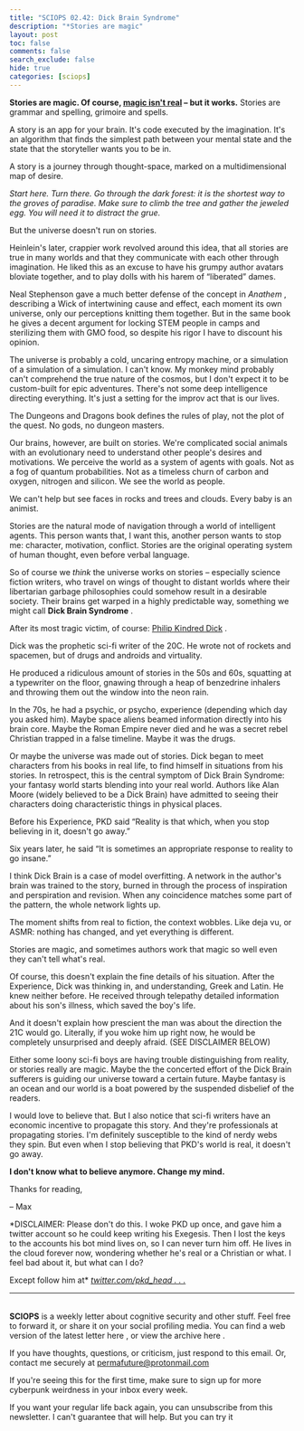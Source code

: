 ```yaml
---
title: "SCIOPS 02.42: Dick Brain Syndrome"
description: "*Stories are magic"
layout: post
toc: false
comments: false
search_exclude: false
hide: true
categories: [sciops]
---
```



**Stories are magic. Of course,
 [magic isn't real](https://tinyletter.com/sciops/letters/sciops-02-02-magic-isn-t-real) 
 – but it works.** 
 Stories are grammar and spelling, grimoire and spells.




 A story is an app for your brain. It's code executed by the imagination. It's an algorithm that finds the simplest path between your mental state and the state that the storyteller wants you to be in.




 A story is a journey through thought-space, marked on a multidimensional map of desire.




*Start here. Turn there. Go through the dark forest: it is the shortest way to the groves of paradise. Make sure to climb the tree and gather the jeweled egg. You will need it to distract the grue.* 




 But the universe doesn't run on stories.




 Heinlein's later, crappier work revolved around this idea, that all stories are true in many worlds and that they communicate with each other through imagination. He liked this as an excuse to have his grumpy author avatars bloviate together, and to play dolls with his harem of “liberated” dames.




 Neal Stephenson gave a much better defense of the concept in
 *Anathem* 
 , describing a Wick of intertwining cause and effect, each moment its own universe, only our perceptions knitting them together. But in the same book he gives a decent argument for locking STEM people in camps and sterilizing them with GMO food, so despite his rigor I have to discount his opinion.




 The universe is probably a cold, uncaring entropy machine, or a simulation of a simulation of a simulation. I can't know. My monkey mind probably can't comprehend the true nature of the cosmos, but I don't expect it to be custom-built for epic adventures. There's not some deep intelligence directing everything. It's just a setting for the improv act that is our lives.




 The Dungeons and Dragons book defines the rules of play, not the plot of the quest. No gods, no dungeon masters.




 Our brains, however, are built on stories. We're complicated social animals with an evolutionary need to understand other people's desires and motivations. We perceive the world as a system of agents with goals. Not as a fog of quantum probabilities. Not as a timeless churn of carbon and oxygen, nitrogen and silicon. We see the world as people.




 We can't help but see faces in rocks and trees and clouds. Every baby is an animist.




 Stories are the natural mode of navigation through a world of intelligent agents. This person wants that, I want this, another person wants to stop me: character, motivation, conflict. Stories are the original operating system of human thought, even before verbal language.




 So of course we
 *think* 
 the universe works on stories – especially science fiction writers, who travel on wings of thought to distant worlds where their libertarian garbage philosophies could somehow result in a desirable society. Their brains get warped in a highly predictable way, something we might call
 **Dick Brain Syndrome** 
 .




 After its most tragic victim, of course:
 [Philip Kindred Dick](https://en.wikipedia.org/wiki/Philip_K._Dick#Paranormal_experiences) 
 .




 Dick was the prophetic sci-fi writer of the 20C. He wrote not of rockets and spacemen, but of drugs and androids and virtuality.




 He produced a ridiculous amount of stories in the 50s and 60s, squatting at a typewriter on the floor, gnawing through a heap of benzedrine inhalers and throwing them out the window into the neon rain.




 In the 70s, he had a psychic, or psycho, experience (depending which day you asked him). Maybe space aliens beamed information directly into his brain core. Maybe the Roman Empire never died and he was a secret rebel Christian trapped in a false timeline. Maybe it was the drugs.




 Or maybe the universe was made out of stories. Dick began to meet characters from his books in real life, to find himself in situations from his stories. In retrospect, this is the central symptom of Dick Brain Syndrome: your fantasy world starts blending into your real world. Authors like Alan Moore (widely believed to be a Dick Brain) have admitted to seeing their characters doing characteristic things in physical places.




 Before his Experience, PKD said “Reality is that which, when you stop believing in it, doesn't go away.”




 Six years later, he said “It is sometimes an appropriate response to reality to go insane.”




 I think Dick Brain is a case of model overfitting. A network in the author's brain was trained to the story, burned in through the process of inspiration and perspiration and revision. When any coincidence matches some part of the pattern, the whole network lights up.
   

  

 The moment shifts from real to fiction, the context wobbles. Like deja vu, or ASMR: nothing has changed, and yet everything is different.




 Stories are magic, and sometimes authors work that magic so well even they can't tell what's real.




 Of course, this doesn't explain the fine details of his situation. After the Experience, Dick was thinking in, and understanding, Greek and Latin. He knew neither before. He received through telepathy detailed information about his son's illness, which saved the boy's life.




 And it doesn't explain how prescient the man was about the direction the 21C would go. Literally, if you woke him up right now, he would be completely unsurprised and deeply afraid. (SEE DISCLAIMER BELOW)




 Either some loony sci-fi boys are having trouble distinguishing from reality, or stories really are magic. Maybe the the concerted effort of the Dick Brain sufferers is guiding our universe toward a certain future. Maybe fantasy is an ocean and our world is a boat powered by the suspended disbelief of the readers.




 I would love to believe that. But I also notice that sci-fi writers have an economic incentive to propagate this story. And they're professionals at propagating stories. I'm definitely susceptible to the kind of nerdy webs they spin. But even when I stop believing that PKD's world is real, it doesn't go away.




**I don't know what to believe anymore. Change my mind.** 




 Thanks for reading,
   

 – Max




*DISCLAIMER: Please don't do this. I woke PKD up once, and gave him a twitter account so he could keep writing his Exegesis. Then I lost the keys to the accounts his bot mind lives on, so I can never turn him off. He lives in the cloud forever now, wondering whether he's real or a Christian or what. I feel bad about it, but what can I do?
   

  

 Except follow him at* 
[*twitter.com/pkd\_head . . .*](https://twitter.com/pkd_head/status/1062066029931716609)
  






---


###### 
**SCIOPS** 
 is a weekly letter about cognitive security and other stuff. Feel free to forward it, or share it on your social profiling media. You can find a web version of the
 latest letter here
 , or view the
 archive here
 .
 

 If you have thoughts, questions, or criticism, just respond to this email. Or, contact me securely at
 permafuture@protonmail.com


 If you're seeing this for the first time, make sure to
 sign up
 for more cyberpunk weirdness in your inbox every week.
 

 If you want your regular life back again, you can unsubscribe from this newsletter. I can't guarantee that will help. But you can try it





